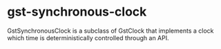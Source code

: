 # gst-synchronous-clock
GstSynchronousClock is a subclass of GstClock that implements a clock which time is deterministically controlled through an API.
